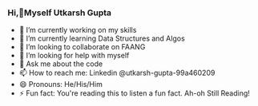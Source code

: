 ### Hi,👋Myself Utkarsh Gupta

- 🔭 I’m currently working on my skills
- 🌱 I’m currently learning Data Structures and Algos
- 👯 I’m looking to collaborate on FAANG
- 🤔 I’m looking for help with myself
- 💬 Ask me about the code
- 📫 How to reach me: Linkedin @utkarsh-gupta-99a460209
- 😄 Pronouns: He/His/Him
- ⚡ Fun fact: You're reading this to listen a fun fact. Ah-oh Still Reading!
